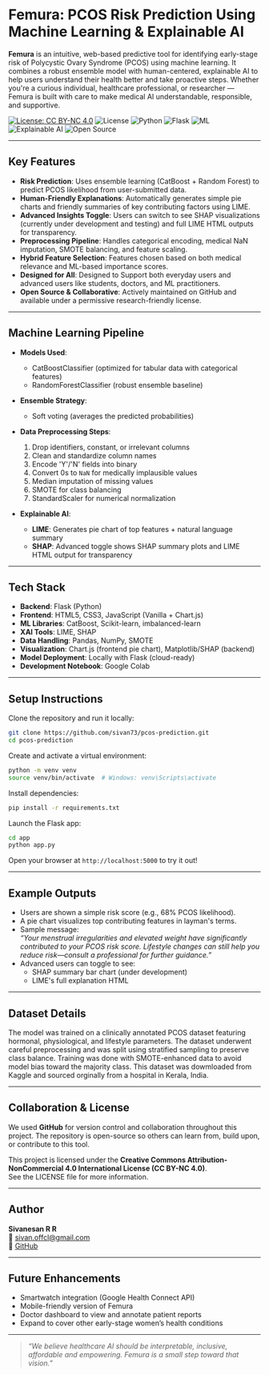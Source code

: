 #  Femura: PCOS Risk Prediction Using Machine Learning & Explainable AI

**Femura** is an intuitive, web-based predictive tool for identifying early-stage risk of Polycystic Ovary Syndrome (PCOS) using machine learning. It combines a robust ensemble model with human-centered, explainable AI to help users understand their health better and take proactive steps. Whether you're a curious individual, healthcare professional, or researcher — Femura is built with care to make medical AI understandable, responsible, and supportive.

[![License: CC BY-NC 4.0](https://licensebuttons.net/l/by-nc/4.0/88x31.png)](https://creativecommons.org/licenses/by-nc/4.0/)
![License](https://img.shields.io/badge/License-CC_BY--NC_4.0-lightgrey)
![Python](https://img.shields.io/badge/Python-3.10+-blue?logo=python)
![Flask](https://img.shields.io/badge/Backend-Flask-orange)
![ML](https://img.shields.io/badge/Model-CatBoost%20%7C%20RandomForest-brightgreen)
![Explainable AI](https://img.shields.io/badge/Explainability-LIME%20%7C%20SHAP-purple)
![Open Source](https://img.shields.io/badge/Open--Source-Yes-success)

---

##  Key Features

-  **Risk Prediction**: Uses ensemble learning (CatBoost + Random Forest) to predict PCOS likelihood from user-submitted data.
-  **Human-Friendly Explanations**: Automatically generates simple pie charts and friendly summaries of key contributing factors using LIME.
-  **Advanced Insights Toggle**: Users can switch to see SHAP visualizations (currently under development and testing) and full LIME HTML outputs for transparency.
-  **Preprocessing Pipeline**: Handles categorical encoding, medical NaN imputation, SMOTE balancing, and feature scaling.
-  **Hybrid Feature Selection**: Features chosen based on both medical relevance and ML-based importance scores.
-  **Designed for All**: Designed to Support both everyday users and advanced users like students, doctors, and ML practitioners.
-  **Open Source & Collaborative**: Actively maintained on GitHub and available under a permissive research-friendly license.

---

##  Machine Learning Pipeline

- **Models Used**:  
  - CatBoostClassifier (optimized for tabular data with categorical features)  
  - RandomForestClassifier (robust ensemble baseline)

- **Ensemble Strategy**:  
  - Soft voting (averages the predicted probabilities)

- **Data Preprocessing Steps**:
  1. Drop identifiers, constant, or irrelevant columns
  2. Clean and standardize column names
  3. Encode 'Y'/'N' fields into binary
  4. Convert 0s to `NaN` for medically implausible values
  5. Median imputation of missing values
  6. SMOTE for class balancing
  7. StandardScaler for numerical normalization

- **Explainable AI**:
  - **LIME**: Generates pie chart of top features + natural language summary
  - **SHAP**: Advanced toggle shows SHAP summary plots and LIME HTML output for transparency

---

##  Tech Stack

- **Backend**: Flask (Python)
- **Frontend**: HTML5, CSS3, JavaScript (Vanilla + Chart.js)
- **ML Libraries**: CatBoost, Scikit-learn, imbalanced-learn
- **XAI Tools**: LIME, SHAP
- **Data Handling**: Pandas, NumPy, SMOTE
- **Visualization**: Chart.js (frontend pie chart), Matplotlib/SHAP (backend)
- **Model Deployment**: Locally with Flask (cloud-ready)
- **Development Notebook**: Google Colab

---

##  Setup Instructions

Clone the repository and run it locally:

```bash
git clone https://github.com/sivan73/pcos-prediction.git
cd pcos-prediction
```

Create and activate a virtual environment:

```bash
python -m venv venv
source venv/bin/activate  # Windows: venv\Scripts\activate
```

Install dependencies:

```bash
pip install -r requirements.txt
```

Launch the Flask app:

```bash
cd app
python app.py
```

Open your browser at `http://localhost:5000` to try it out!

---

##  Example Outputs

- Users are shown a simple risk score (e.g., 68% PCOS likelihood).
- A pie chart visualizes top contributing features in layman's terms.
- Sample message:  
  _“Your menstrual irregularities and elevated weight have significantly contributed to your PCOS risk score. Lifestyle changes can still help you reduce risk—consult a professional for further guidance.”_
- Advanced users can toggle to see:
  - SHAP summary bar chart (under development)
  - LIME's full explanation HTML

---

##  Dataset Details

The model was trained on a clinically annotated PCOS dataset featuring hormonal, physiological, and lifestyle parameters. The dataset underwent careful preprocessing and was split using stratified sampling to preserve class balance. Training was done with SMOTE-enhanced data to avoid model bias toward the majority class. This dataset was dowmloaded from Kaggle and sourced orginally from a hospital in Kerala, India.

---

##  Collaboration & License

We used **GitHub** for version control and collaboration throughout this project. The repository is open-source so others can learn from, build upon, or contribute to this tool.

This project is licensed under the **Creative Commons Attribution-NonCommercial 4.0 International License (CC BY-NC 4.0)**.  
See the LICENSE file for more information.

---

##  Author

**Sivanesan R R**  
📧 [sivan.offcl@gmail.com](mailto:sivan.offcl@gmail.com)  
🔗 [GitHub](https://github.com/sivan73)

---

##  Future Enhancements

- Smartwatch integration (Google Health Connect API)
- Mobile-friendly version of Femura
- Doctor dashboard to view and annotate patient reports
- Expand to cover other early-stage women’s health conditions

---

> _“We believe healthcare AI should be interpretable, inclusive, affordable and empowering. Femura is a small step toward that vision.”_
